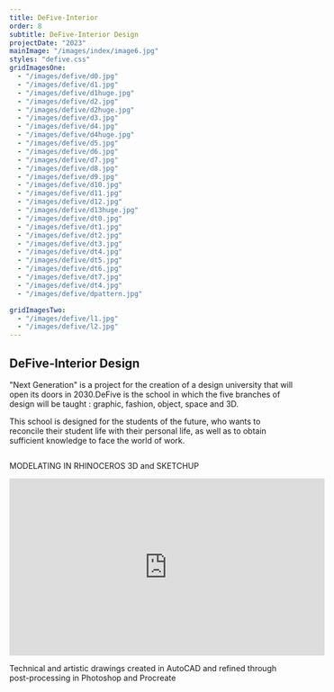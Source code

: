 ```yaml
---
title: DeFive-Interior
order: 8
subtitle: DeFive-Interior Design
projectDate: "2023"
mainImage: "/images/index/image6.jpg"
styles: "defive.css"
gridImagesOne:
  - "/images/defive/d0.jpg"
  - "/images/defive/d1.jpg"
  - "/images/defive/d1huge.jpg"
  - "/images/defive/d2.jpg"
  - "/images/defive/d2huge.jpg"
  - "/images/defive/d3.jpg"
  - "/images/defive/d4.jpg"
  - "/images/defive/d4huge.jpg"
  - "/images/defive/d5.jpg"
  - "/images/defive/d6.jpg"
  - "/images/defive/d7.jpg"
  - "/images/defive/d8.jpg"
  - "/images/defive/d9.jpg"
  - "/images/defive/d10.jpg"
  - "/images/defive/d11.jpg"
  - "/images/defive/d12.jpg"
  - "/images/defive/d13huge.jpg"
  - "/images/defive/dt0.jpg"
  - "/images/defive/dt1.jpg"
  - "/images/defive/dt2.jpg"
  - "/images/defive/dt3.jpg"
  - "/images/defive/dt4.jpg"
  - "/images/defive/dt5.jpg"
  - "/images/defive/dt6.jpg"
  - "/images/defive/dt7.jpg"
  - "/images/defive/dt4.jpg"
  - "/images/defive/dpattern.jpg"

gridImagesTwo:
  - "/images/defive/l1.jpg"
  - "/images/defive/l2.jpg"
---
```

<section class="section">
    <div class="details-container">
        <h1 class="title">DeFive-Interior Design</h1>
        <p class="description">"Next Generation" is a project for the creation of a design university that will open its doors in 2030.DeFive is the school in which the five branches of design will be taught : graphic, fashion, object, space and 3D.</p>
        <p class="description">This school is designed for the students of the future, who wants to reconcile their student life with their personal life, as well as to obtain sufficient knowledge to face the world of work.</p>
    </div>
    <div class="grid container">
        <div class="image-container">
            <img class="img" src="/images/defive/d0.jpg" alt="">
        </div>
        <p class="description">MODELATING IN RHINOCEROS 3D and SKETCHUP</p>
        <div class="image-container">
            <img class="img" src="/images/defive/d1huge.jpg" alt="">
        </div>
        <div class="image-container">
            <img class="img" src="/images/defive/d2huge.jpg" alt="">
        </div>
        <div class="image-container">
            <img class="img" src="/images/defive/d4huge.jpg" alt="">
        </div>
        <div class="image-container">
            <img class="img" src="/images/defive/d13huge.jpg" alt="">
        </div>
        <div class="grid one">
            <div class="image-container">
                <img class="img" src="/images/defive/d3.jpg" alt="">
            </div>
            <div class="image-container">
                <img class="img" src="/images/defive/d5.jpg" alt="">
            </div>
            <div class="image-container">
                <img class="img" src="/images/defive/d6.jpg" alt="">
            </div>
            <div class="image-container">
                <img class="img" src="/images/defive/d7.jpg" alt="">
            </div>
            <div class="image-container">
                <img class="img" src="/images/defive/d8.jpg" alt="">
            </div>
            <div class="image-container">
                <img class="img" src="/images/defive/d9.jpg" alt="">
            </div>
            <div class="image-container">
                <img class="img" src="/images/defive/d10.jpg" alt="">
            </div>
            <div class="image-container">
                <img class="img" src="/images/defive/d11.jpg" alt="">
            </div>
            <div class="image-container">
                <img class="img" src="/images/defive/d12.jpg" alt="">
            </div>
        </div>
        <div class="video">
            <iframe 
                width="560" 
                height="315" 
                src="https://www.youtube.com/embed/21G24VoABbU" 
                title="YouTube video player" 
                frameborder="0" 
                allow="accelerometer; autoplay; clipboard-write; encrypted-media; gyroscope; picture-in-picture" 
                allowfullscreen>
            </iframe>
        </div>
        <p class="description">Technical and artistic drawings created in AutoCAD and refined through post-processing in Photoshop and Procreate</p>
        <div class="grid two">
            <div class="image-container">
                <img class="img" src="/images/defive/l1.jpg" alt="">
            </div>
            <div class="image-container">
                <img class="img" src="/images/defive/l2.jpg" alt="">
            </div>
        </div>
        <div class="grid container">
            <div class="image-container">
                <img class="img" src="/images/defive/dt0.jpg" alt="">
            </div>
            <div class="image-container">
                    <img class="img" src="/images/defive/dt1.jpg" alt="">
            </div>
            <div class="image-container">
                <img class="img" src="/images/defive/dt2.jpg" alt="">
            </div>
            <div class="image-container">
                <img class="img" src="/images/defive/dt3.jpg" alt="">
            </div>
            <div class="image-container">
                <img class="img" src="/images/defive/dt5.jpg" alt="">
            </div>
            <div class="image-container">
                <img class="img" src="/images/defive/dt4.jpg" alt="">
            </div>
            <div class="image-container">
                <img class="img" src="/images/defive/dt7.jpg" alt="">
            </div>
            <div class="image-container">
                <img class="img" src="/images/defive/dt8.jpg" alt="">
            </div>
            <div class="image-container">
                <img class="img" src="/images/defive/dpattern.jpg" alt="">
            </div>
        </div>
    </div>
</section>